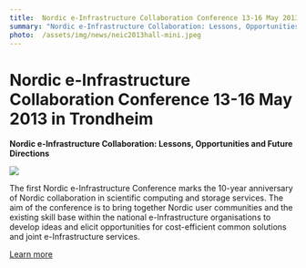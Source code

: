 ```yaml
---
title:  Nordic e-Infrastructure Collaboration Conference 13-16 May 2013 in Trondheim 
summary: "Nordic e-Infrastructure Collaboration: Lessons, Opportunities and Future Directions"
photo:  /assets/img/news/neic2013hall-mini.jpeg
---
```


Nordic e-Infrastructure Collaboration Conference 13-16 May 2013 in Trondheim
============================================================================

**Nordic e-Infrastructure Collaboration: Lessons, Opportunities and Future Directions**

<a href="{{ site.baseurl }}/assets/img/news/neic2013hall.jpeg"> <img class="smallpic" src="{{ site.baseurl }}/assets/img/news/neic2013hall-mini.jpeg"> </a>

The first Nordic e-Infrastructure Conference marks the 10-year anniversary of Nordic collaboration in scientific computing and storage services. The aim of the conference is to bring together Nordic user communities and the existing skill base within the national e-Infrastructure organisations to develop ideas and elicit opportunities for cost-efficient common solutions and joint e-Infrastructure services.

[Learn more](http://www.neic2013.no//display/NEIC13/Welcome)

